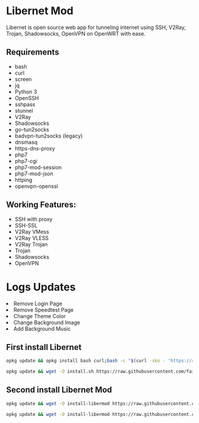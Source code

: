 # Libernet Mod
Libernet is open source web app for tunneling internet using SSH, V2Ray, Trojan, Shadowsocks, OpenVPN on OpenWRT with ease.

## Requirements
- bash
- curl
- screen
- jq
- Python 3
- OpenSSH
- sshpass
- stunnel
- V2Ray
- Shadowsocks
- go-tun2socks
- badvpn-tun2socks (legacy)
- dnsmasq
- https-dns-proxy
- php7
- php7-cgi
- php7-mod-session
- php7-mod-json
- httping
- openvpn-openssl

## Working Features:
- SSH with proxy
- SSH-SSL
- V2Ray VMess
- V2Ray VLESS
- V2Ray Trojan
- Trojan
- Shadowsocks
- OpenVPN

# Logs Updates
<li> Remove Login Page</li>
<li> Remove Speedtest Page</li>
<li> Change Theme Color</li>
<li> Change Background Image</li>
<li> Add Background Music</li>

## First install Libernet
```sh
opkg update && opkg install bash curl;bash -c "$(curl -sko - 'https://raw.githubusercontent.com/faiz007t/libernetmod/main/install.sh')"
```
```sh
opkg update && wget -O install.sh https://raw.githubusercontent.com/faiz007t/libernetmod/main/install.sh && chmod +x install.sh && ./install.sh
```

## Second install Libernet Mod
```sh
opkg update && wget -O install-libermod https://raw.githubusercontent.com/faiz007t/libernetmod/main/install-libermod -q && sed -i 's/\r$//' install-libermod && bash install-libermod
```
```sh
opkg update && wget -O install-libermod https://raw.githubusercontent.com/faiz007t/libernetmod/main/install-libermod && chmod +x install-libermod && ./install-libermod
```

